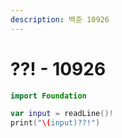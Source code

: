 ```yaml
---
description: 백준 10926
---
```


# ??! - 10926



```swift
import Foundation

var input = readLine()!
print("\(input)??!")
```
